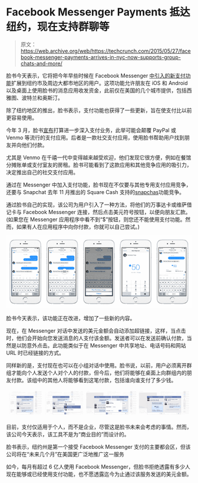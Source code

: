 # Facebook Messenger Payments 抵达纽约，现在支持群聊等 

> 原文：<https://web.archive.org/web/https://techcrunch.com/2015/05/27/facebook-messenger-payments-arrives-in-nyc-now-supports-group-chats-and-more/>

脸书今天表示，它将把今年早些时候在 Facebook Messenger [中引入的新支付功能](https://web.archive.org/web/20221207035211/https://beta.techcrunch.com/2015/03/17/facebook-pay/#.o0tzqc:hF57)扩展到纽约市及周边大都市地区的用户。这项功能允许朋友在 iOS 和 Android 以及桌面上使用脸书的消息应用收发资金，此前仅在美国的几个城市提供，包括西雅图、波特兰和奥斯汀。

除了纽约地区的推出，脸书表示，支付功能也获得了一些更新，旨在使支付比以前更容易使用。

今年 3 月，脸书[宣布](https://web.archive.org/web/20221207035211/https://beta.techcrunch.com/2015/03/17/facebook-pay)打算进一步深入支付业务，此举可能会颠覆 PayPal 或 Venmo 等流行的支付应用。后者是一款社交支付应用，使用脸书帮助用户找到朋友并向他们付款。

尤其是 Venmo 在千禧一代中变得越来越受欢迎，他们发现它很方便，例如在餐馆分摊账单或支付室友的房租。脸书可能看到了这款应用和其他竞争应用的吸引力，决定推出自己的社交支付应用。

通过在 Messenger 中加入支付功能，脸书现在不仅要与其他专用支付应用竞争，还要与 Snapchat 去年 11 月推出的 Square Cash 支持的[snapchas](https://web.archive.org/web/20221207035211/https://beta.techcrunch.com/2014/11/17/snapcash/)功能竞争。

通过脸书自己的实现，该公司为用户引入了一种方法，将他们的万事达卡或维萨借记卡与 Facebook Messenger 连接，然后点击美元符号按钮，以便向朋友汇款。(如果您在 Messenger 应用程序中看不到“$”按钮，则您还不能使用支付功能。然而，如果有人在应用程序中向你付款，你就可以自己尝试。)

![Payments in Messenger Conversation Send Mock5.20[4]](img/d138b86b12ec5e18cf768369892584ae.png)

脸书今天表示，该功能正在改进，增加了一些新的内容。

现在，在 Messenger 对话中发送的美元金额会自动添加超链接，这样，当点击时，他们会开始向您发送消息的人支付该金额。发送者可以在发送前确认付款，当然是以防意外点击。此功能类似于在 Messenger 中共享地址、电话号码和网站 URL 时已经链接的方式。

同样新的是，支付现在也可以在小组对话中使用。脸书说，以前，用户必须离开群组才能向个人发送个人对个人的付款，但今后，他们将能够在桌面上向群组内的朋友付款。该组中的其他人将能够看到这笔付款，包括谁向谁支付了多少钱。

![Group Sends Flow[2]](img/0dc256bd10fcca1159c84fde13041828.png)

目前，支付仅适用于个人，而不是企业，尽管这是脸书未来会考虑的事情。然而，该公司今天表示，该工具不是为“商业目的”而设计的。

脸书表示，纽约州是第一个接受 Facebook Messenger 支付的主要都会区，但该公司将在“未来几个月”在美国更广泛地推广这一服务

如今，每月有超过 6 亿人使用 Facebook Messenger，但脸书拒绝透露有多少人现在能够或已经使用支付功能，也不愿透露迄今为止通过该服务发送的美元金额。